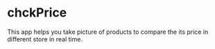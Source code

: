 # chckPrice
This app helps you take picture of products to compare the its price in different store in real time.
